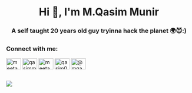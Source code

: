<h1 align="center">Hi 👋, I'm M.Qasim Munir</h1>
<h3 align="center">A self taught 20 years old guy tryinna hack the planet 🌍😈:)</h3>

<h3 align="left">Connect with me:</h3>
<p align="left">
<a href="https://twitter.com/meetan0nym0us" target="blank"><img align="center" src="https://cdn.jsdelivr.net/npm/simple-icons@3.0.1/icons/twitter.svg" alt="meetan0nym0us" height="30" width="40" /></a>
<a href="https://linkedin.com/in/qasimmunir1337" target="blank"><img align="center" src="https://cdn.jsdelivr.net/npm/simple-icons@3.0.1/icons/linkedin.svg" alt="qasimmunir1337" height="30" width="40" /></a>
<a href="https://fb.com/meetan0nym0us" target="blank"><img align="center" src="https://cdn.jsdelivr.net/npm/simple-icons@3.0.1/icons/facebook.svg" alt="meetan0nym0us" height="30" width="40" /></a>
<a href="https://instagram.com/qasim0x01" target="blank"><img align="center" src="https://cdn.jsdelivr.net/npm/simple-icons@3.0.1/icons/instagram.svg" alt="qasim0x01" height="30" width="40" /></a>
<a href="https://medium.com/@mqasimmunir" target="blank"><img align="center" src="https://cdn.jsdelivr.net/npm/simple-icons@3.0.1/icons/medium.svg" alt="@mqasimmunir" height="30" width="40" /></a>
</p>
<br>
<img src="https://media3.giphy.com/media/FnGJfc18tDDHy/giphy.gif">
